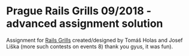 # Prague Rails Grills 09/2018 - advanced assignment solution
Assignment for [Rails Grills](https://www.railsgrills.net) created/designed by Tomáš Holas and Josef Liška (more such contests on events 8) thank you gyus, it was fun).

